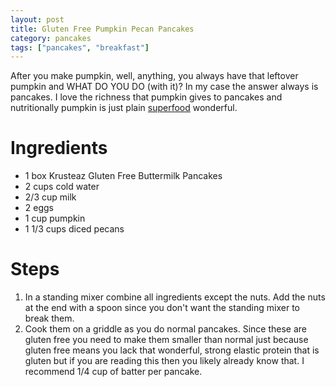 ```yaml
---
layout: post
title: Gluten Free Pumpkin Pecan Pancakes
category: pancakes
tags: ["pancakes", "breakfast"]
---
```

After you make pumpkin, well, anything, you always have that leftover pumpkin and WHAT DO YOU DO (with it)?  In my case the answer always is pancakes.  I love the richness that pumpkin gives to pancakes and nutritionally pumpkin is just plain [superfood](https://www.myrecipes.com/healthy-diet/super-foods/health-benefits-of-pumpkin) wonderful.  


# Ingredients
* 1 box Krusteaz Gluten Free Buttermilk Pancakes
* 2 cups cold water
* 2/3 cup milk 
* 2 eggs
* 1 cup pumpkin
* 1 1/3 cups diced pecans

# Steps

1. In a standing mixer combine all ingredients except the nuts.  Add the nuts at the end with a spoon since you don't want the standing mixer to break them.
2. Cook them on a griddle as you do normal pancakes. Since these are gluten free you need to make them smaller than normal just because gluten free means you lack that wonderful, strong elastic protein that is gluten but if you are reading this then you likely already know that. I recommend 1/4 cup of batter per pancake.
  